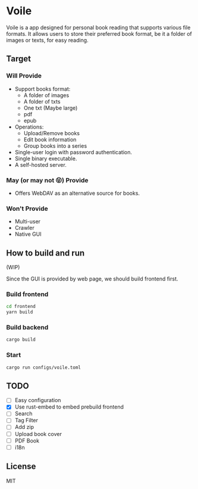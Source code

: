 # Voile

Voile is a app designed for personal book reading that supports various file formats. It allows users to store their preferred book format, be it a folder of images or texts, for easy reading.

## Target

### Will Provide

* Support books format:
    * A folder of images
    * A folder of txts
    * One txt (Maybe large)
    * pdf
    * epub
* Operations:
    * Upload/Remove books
    * Edit book information
    * Group books into a series
* Single-user login with password authentication.
* Single binary executable.
* A self-hosted server.

### **May (or may not 😝)** Provide

* Offers WebDAV as an alternative source for books.

### Won't Provide

* Multi-user
* Crawler
* Native GUI

## How to build and run

(WIP)

Since the GUI is provided by web page, we should build frontend first.

### Build frontend

```bash
cd frontend
yarn build
```

### Build backend

```bash
cargo build
```

### Start

```bash
cargo run configs/voile.toml
```

## TODO

- [ ] Easy configuration
- [x] Use rust-embed to embed prebuild frontend
- [ ] Search
- [ ] Tag Filter
- [ ] Add zip
- [ ] Upload book cover
- [ ] PDF Book
- [ ] i18n

## License

MIT

